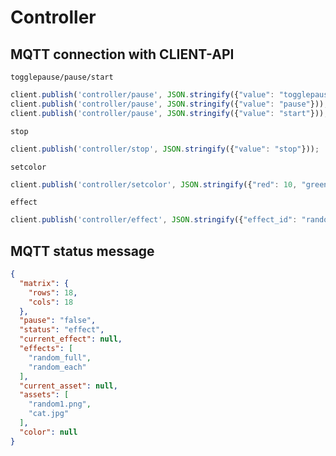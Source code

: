 # Controller

## MQTT connection with CLIENT-API

`togglepause/pause/start`

```js
client.publish('controller/pause', JSON.stringify({"value": "togglepause"}));
client.publish('controller/pause', JSON.stringify({"value": "pause"}));
client.publish('controller/pause', JSON.stringify({"value": "start"}));
```

`stop`

```js
client.publish('controller/stop', JSON.stringify({"value": "stop"}));   // message maakt niet uit, luistert gewoon naar topic 'stop'
```

`setcolor`

```js
client.publish('controller/setcolor', JSON.stringify({"red": 10, "green": 20, "blue": 30}));
```

`effect`

```js
client.publish('controller/effect', JSON.stringify({"effect_id": "random_full"}));
```

## MQTT status message

```json
{
  "matrix": {
    "rows": 18,
    "cols": 18
  },
  "pause": "false",
  "status": "effect",
  "current_effect": null,
  "effects": [
    "random_full",
    "random_each"
  ],
  "current_asset": null,
  "assets": [
    "random1.png",
    "cat.jpg"
  ],
  "color": null
}
```
